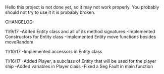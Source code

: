 Hello this project is not done yet, so it may not work properly. 
You probably should not try to use it it is probably broken.


CHANGELOG:

11/9/17
-Added Entity class and all of its method signatures
-Implemented Constructors for Entity class
-Implemented Entity move functions besides moveRandom

11/10/17
-Implemented accessors in Entity class

11/16/17
-Added Player, a subclass of Entity that will be used for the player ship
-Added variables in Player class
-Fixed a Seg Fault in main function
